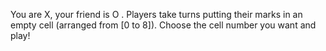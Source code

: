 You are X, your friend is O . Players take turns putting their marks in an empty cell (arranged from [0 to 8]). 
Choose the cell number you want and play!
